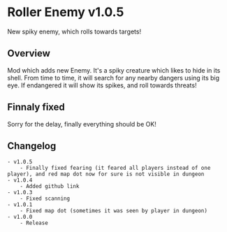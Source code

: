 # Roller Enemy v1.0.5
New spiky enemy, which rolls towards targets!

## Overview
Mod which adds new Enemy. It's a spiky creature which likes to hide in its shell. 
From time to time, it will search for any nearby dangers using its big eye. If endangered
it will show its spikes, and roll towards threats!

## Finnaly fixed
Sorry for the delay, finally everything should be OK!

## Changelog
	- v1.0.5
		- Finally fixed fearing (it feared all players instead of one player), and red map dot now for sure is not visible in dungeon
	- v1.0.4
		- Added github link
	- v1.0.3
		- Fixed scanning
	- v1.0.1
		- Fixed map dot (sometimes it was seen by player in dungeon)
	- v1.0.0
		- Release
